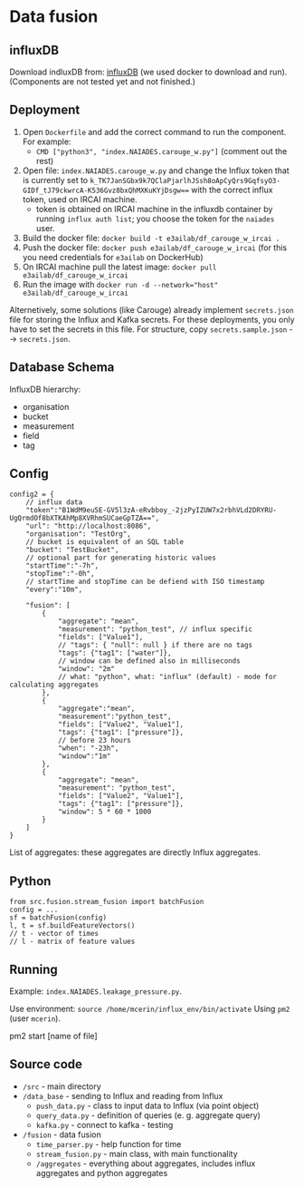 # Data fusion

## influxDB
Download indluxDB from: [influxDB](https://www.influxdata.com/) (we used docker to download and run).
(Components are not tested yet and not finished.)

## Deployment

1. Open `Dockerfile` and add the correct command to run the component. For example:
    * `CMD ["python3", "index.NAIADES.carouge_w.py"]` (comment out the rest)
2. Open file: `index.NAIADES.carouge_w.py` and change the Influx token that is currently set to `k_TK7JanSGbx9k7QClaPjarlhJSsh8oApCyQrs9GqfsyO3-GIDf_tJ79ckwrcA-K536Gvz8bxQhMXKuKYjDsgw==` with the correct influx token, used on IRCAI machine.
    *   token is obtained on IRCAI machine in the influxdb container by running `influx auth list`; you choose the token for the `naiades` user.
3. Build the docker file: `docker build -t e3ailab/df_carouge_w_ircai .`
4. Push the docker file: `docker push e3ailab/df_carouge_w_ircai` (for this you need credentials for `e3ailab` on DockerHub)
5. On IRCAI machine pull the latest image: `docker pull e3ailab/df_carouge_w_ircai`
6. Run the image with `docker run -d --network="host" e3ailab/df_carouge_w_ircai`

Alternetively, some solutions (like Carouge) already implement `secrets.json` file for storing the Influx and Kafka secrets. For these deployments, you only have to set the secrets in this file. For structure, copy `secrets.sample.json` --> `secrets.json`.

## Database Schema

InfluxDB hierarchy:

* organisation
* bucket
* measurement
* field
* tag


## Config

```
config2 = {
    // influx data
    "token":"B1WdM9eu5E-GV5l3zA-eRvbboy_-2jzPyIZUW7x2rbhVLd2DRYRU-UgQrmdOf8bXTKAhMp8XVRhmSUCaeGpTZA==",
    "url": "http://localhost:8086",
    "organisation": "TestOrg",
    // bucket is equivalent of an SQL table
    "bucket": "TestBucket",
    // optional part for generating historic values
    "startTime":"-7h",
    "stopTime":"-0h",
    // startTime and stopTime can be defiend with ISO timestamp
    "every":"10m",

    "fusion": [
        {
            "aggregate": "mean",
            "measurement": "python_test", // influx specific
            "fields": ["Value1"],
            // "tags": { "null": null } if there are no tags
            "tags": {"tag1": ["water"]},
            // window can be defined also in milliseconds
            "window": "2m"
            // what: "python", what: "influx" (default) - mode for calculating aggregates
        },
        {
            "aggregate":"mean",
            "measurement":"python_test",
            "fields": ["Value2", "Value1"],
            "tags": {"tag1": ["pressure"]},
            // before 23 hours
            "when": "-23h",
            "window":"1m"
        },
        {
            "aggregate": "mean",
            "measurement": "python_test",
            "fields": ["Value2", "Value1"],
            "tags": {"tag1": ["pressure"]},
            "window": 5 * 60 * 1000
        }
    ]
}
```

List of aggregates: these aggregates are directly Influx aggregates.


## Python
```
from src.fusion.stream_fusion import batchFusion
config = ...
sf = batchFusion(config)
l, t = sf.buildFeatureVectors()
// t - vector of times
// l - matrix of feature values
```

## Running
Example: `index.NAIADES.leakage_pressure.py`.

Use environment:
`source /home/mcerin/influx_env/bin/activate`
Using `pm2` (user `mcerin`).

pm2 start [name of file]


## Source code

* `/src` - main directory
* `/data_base` - sending to Influx and reading from Influx
  * `push_data.py` - class to input data to Influx (via point object)
  * `query_data.py` - definition of queries (e. g. aggregate query)
  * `kafka.py` - connect to kafka - testing
* `/fusion` - data fusion
  * `time_parser.py` - help function for time
  * `stream_fusion.py` - main class, with main functionality
  * `/aggregates` - everything about aggregates, includes influx aggregates and python aggregates
